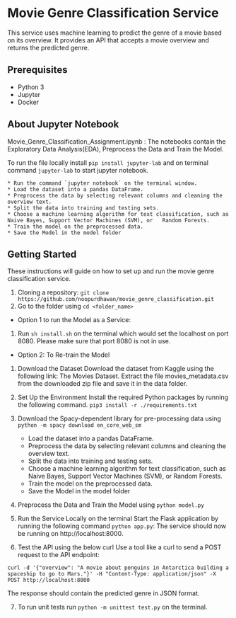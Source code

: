 # Movie Genre Classification Service

This service uses machine learning to predict the genre of a movie based on its overview. It provides an API that accepts a movie overview and returns the predicted genre.

## Prerequisites

* Python 3 
* Jupyter
* Docker

## About Jupyter Notebook

Movie_Genre_Classification_Assignment.ipynb : The notebooks contain the Exploratory Data Analysis(EDA), Preprocess the Data and Train the Model.

To run the file locally install `pip install jupyter-lab` and on terminal command `jupyter-lab`  to start jupyter notebook.

    * Run the command `jupyter notebook` on the terminal window.
    * Load the dataset into a pandas DataFrame.
    * Preprocess the data by selecting relevant columns and cleaning the overview text.
    * Split the data into training and testing sets.
    * Choose a machine learning algorithm for text classification, such as Naive Bayes, Support Vector Machines (SVM), or   Random Forests.
    * Train the model on the preprocessed data.
    * Save the Model in the model folder

## Getting Started
These instructions will guide on how to set up and run the movie genre classification service.
1. Cloning a repository: `git clone https://github.com/noopurdhawan/movie_genre_classification.git`
2. Go to the folder using `cd <folder_name>`

* Option 1 to run the Model as a Service:
1. Run `sh install.sh` on the terminal which would set the localhost on port 8080. 
   Please make sure that port 8080 is not in use.


* Option 2: To Re-train the Model

1. Download the Dataset
Download the dataset from Kaggle using the following link: The Movies Dataset. Extract the file movies_metadata.csv from the downloaded zip file and save it in the data folder.

2. Set Up the Environment
Install the required Python packages by running the following command.
`pip3 install -r ./requirements.txt`

3. Download the Spacy-dependent library for pre-processing data using
`python -m spacy download en_core_web_sm`
    * Load the dataset into a pandas DataFrame.
    * Preprocess the data by selecting relevant columns and cleaning the overview text.
    * Split the data into training and testing sets.
    * Choose a machine learning algorithm for text classification, such as Naive Bayes, Support Vector Machines (SVM), or   Random Forests.
    * Train the model on the preprocessed data.
    * Save the Model in the model folder
   
4. Preprocess the Data and Train the Model using `python model.py`

5. Run the Service Locally  on the terminal
Start the Flask application by running the following command `python app.py`:
The service should now be running on http://localhost:8000.

6. Test the API using the below curl 
Use a tool like a curl to send a POST request to the API endpoint:

```curl -d '{"overview": "A movie about penguins in Antarctica building a spaceship to go to Mars."}' -H "Content-Type: application/json" -X POST http://localhost:8000```

The response should contain the predicted genre in JSON format.

7. To run unit tests run `python -m unittest test.py` on the terminal.
